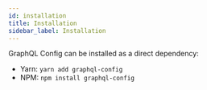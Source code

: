 ```yaml
---
id: installation
title: Installation
sidebar_label: Installation
---
```


GraphQL Config can be installed as a direct dependency:

- Yarn: `yarn add graphql-config`
- NPM: `npm install graphql-config`

